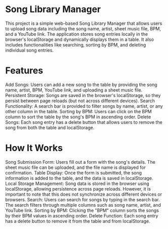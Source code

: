 # Song Library Manager
This project is a simple web-based Song Library Manager that allows users to upload song data including the song name, artist, sheet music file, BPM, and a YouTube link. The application stores song entries locally in the browser's localStorage and dynamically displays them in a table. It also includes functionalities like searching, sorting by BPM, and deleting individual song entries.

# Features
Add Songs: Users can add a new song to the table by providing the song name, artist, BPM, YouTube link, and uploading a sheet music file.
Persistent Storage: Songs are saved in the browser's localStorage, so they persist between page reloads (but not across different devices).
Search Functionality: A search bar is provided to filter songs by name, artist, or any other column in the table.
Sorting by BPM: Users can click on the BPM column to sort the table by the song's BPM in ascending order.
Delete Songs: Each song entry has a delete button that allows users to remove the song from both the table and localStorage.
# How It Works
Song Submission Form: Users fill out a form with the song's details. The sheet music file can be uploaded, and the file name is displayed for confirmation.
Table Display: Once the form is submitted, the song information is added to the table, and the data is saved in localStorage.
Local Storage Management: Song data is stored in the browser using localStorage, allowing persistence across page reloads. However, it is important to note that this does not synchronize across different devices or browsers.
Search: Users can search for songs by typing in the search bar. The search filters through multiple columns such as song name, artist, and YouTube link.
Sorting by BPM: Clicking the "BPM" column sorts the songs by their BPM values in ascending order.
Delete Function: Each song entry has a delete button to remove it from the table and from localStorage.
